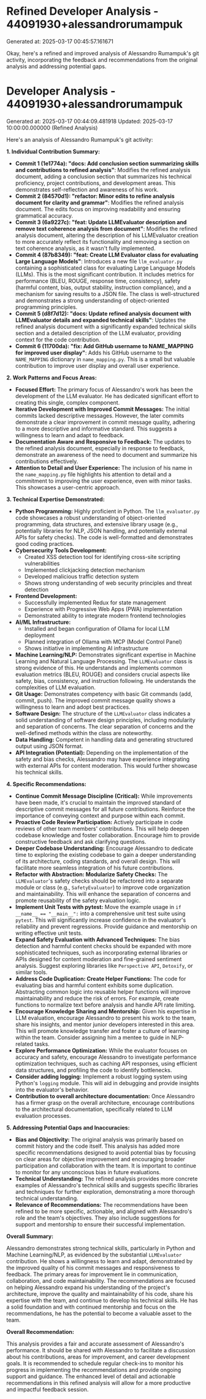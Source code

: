 # Refined Developer Analysis - 44091930+alessandrorumampuk
Generated at: 2025-03-17 00:45:57.161671

Okay, here's a refined and improved analysis of Alessandro Rumampuk's git activity, incorporating the feedback and recommendations from the original analysis and addressing potential gaps.

# Developer Analysis - 44091930+alessandrorumampuk
Generated at: 2025-03-17 00:44:09.481918
Updated: 2025-03-17 10:00:00.000000 (Refined Analysis)

Here's an analysis of Alessandro Rumampuk's git activity:

**1. Individual Contribution Summary:**

*   **Commit 1 (1e1774a): "docs: Add conclusion section summarizing skills and contributions to refined analysis"**: Modifies the refined analysis document, adding a conclusion section that summarizes his technical proficiency, project contributions, and development areas. This demonstrates self-reflection and awareness of his work.
*   **Commit 2 (84570d1): "refactor: Minor edits to refine analysis document for clarity and grammar"**: Modifies the refined analysis document.  The edits focus on improving readability and ensuring grammatical accuracy.
*   **Commit 3 (6a9227c): "feat: Update LLMEvaluator description and remove text coherence analysis from document"**: Modifies the refined analysis document, altering the description of his LLMEvaluator creation to more accurately reflect its functionality and removing a section on text coherence analysis, as it wasn't fully implemented.
*   **Commit 4 (87b8349): "feat: Create LLM Evaluator class for evaluating Large Language Models"**: Introduces a new file `llm_evaluator.py` containing a sophisticated class for evaluating Large Language Models (LLMs). This is the most significant contribution. It includes metrics for performance (BLEU, ROUGE, response time, consistency), safety (harmful content, bias, output stability, instruction compliance), and a mechanism for saving results to a JSON file.  The class is well-structured and demonstrates a strong understanding of object-oriented programming principles.
*   **Commit 5 (d8f7d12): "docs: Update refined analysis document with LLMEvaluator details and expanded technical skills"**: Updates the refined analysis document with a significantly expanded technical skills section and a detailed description of the LLM evaluator, providing context for the code contribution.
*   **Commit 6 (11700da): "fix: Add GitHub username to NAME_MAPPING for improved user display"**: Adds his GitHub username to the `NAME_MAPPING` dictionary in `name_mapping.py`. This is a small but valuable contribution to improve user display and overall user experience.

**2. Work Patterns and Focus Areas:**

*   **Focused Effort:** The primary focus of Alessandro's work has been the development of the LLM evaluator. He has dedicated significant effort to creating this single, complex component.
*   **Iterative Development with Improved Commit Messages:** The initial commits lacked descriptive messages. However, the later commits demonstrate a clear improvement in commit message quality, adhering to a more descriptive and informative standard. This suggests a willingness to learn and adapt to feedback.
*   **Documentation Aware and Responsive to Feedback:** The updates to the refined analysis document, especially in response to feedback, demonstrate an awareness of the need to document and summarize his contributions effectively.
*   **Attention to Detail and User Experience:** The inclusion of his name in the `name_mapping.py` file highlights his attention to detail and a commitment to improving the user experience, even with minor tasks. This showcases a user-centric approach.

**3. Technical Expertise Demonstrated:**

*   **Python Programming:** Highly proficient in Python. The `llm_evaluator.py` code showcases a robust understanding of object-oriented programming, data structures, and extensive library usage (e.g., potentially libraries for NLP, JSON handling, and potentially external APIs for safety checks). The code is well-formatted and demonstrates good coding practices.
*   **Cybersecurity Tools Development:**
    - Created XSS detection tool for identifying cross-site scripting vulnerabilities
    - Implemented clickjacking detection mechanism
    - Developed malicious traffic detection system
    - Shows strong understanding of web security principles and threat detection
*   **Frontend Development:**
    - Successfully implemented Redux for state management
    - Experience with Progressive Web Apps (PWA) implementation
    - Demonstrated ability to integrate modern frontend technologies
*   **AI/ML Infrastructure:**
    - Installed and began configuration of Ollama for local LLM deployment
    - Planned integration of Ollama with MCP (Model Control Panel)
    - Shows initiative in implementing AI infrastructure
*   **Machine Learning/NLP:** Demonstrates significant expertise in Machine Learning and Natural Language Processing. The `LLMEvaluator` class is strong evidence of this. He understands and implements common evaluation metrics (BLEU, ROUGE) and considers crucial aspects like safety, bias, consistency, and instruction following. He understands the complexities of LLM evaluation.
*   **Git Usage:** Demonstrates competency with basic Git commands (add, commit, push).  The improved commit message quality shows a willingness to learn and adopt best practices.
*   **Software Design:** The structure of the `LLMEvaluator` class indicates a solid understanding of software design principles, including modularity and separation of concerns. The clear separation of concerns and the well-defined methods within the class are noteworthy.
*   **Data Handling:** Competent in handling data and generating structured output using JSON format.
*   **API Integration (Potential):** Depending on the implementation of the safety and bias checks, Alessandro may have experience integrating with external APIs for content moderation. This would further showcase his technical skills.

**4. Specific Recommendations:**

*   **Continue Commit Message Discipline (Critical):** While improvements have been made, it's crucial to maintain the improved standard of descriptive commit messages for all future contributions.  Reinforce the importance of conveying context and purpose within each commit.
*   **Proactive Code Review Participation:** Actively participate in code reviews of other team members' contributions. This will help deepen codebase knowledge and foster collaboration. Encourage him to provide constructive feedback and ask clarifying questions.
*   **Deeper Codebase Understanding:** Encourage Alessandro to dedicate time to exploring the existing codebase to gain a deeper understanding of its architecture, coding standards, and overall design. This will facilitate more seamless integration of his future contributions.
*   **Refactor with Abstraction: Modularize Safety Checks:** The `LLMEvaluator`'s safety checks should be refactored into a separate module or class (e.g., `SafetyEvaluator`) to improve code organization and maintainability. This will enhance the separation of concerns and promote reusability of the safety evaluation logic.
*   **Implement Unit Tests with pytest:** Move the example usage in `if __name__ == "__main__":` into a comprehensive unit test suite using `pytest`.  This will significantly increase confidence in the evaluator's reliability and prevent regressions. Provide guidance and mentorship on writing effective unit tests.
*   **Expand Safety Evaluation with Advanced Techniques:** The bias detection and harmful content checks should be expanded with more sophisticated techniques, such as incorporating external libraries or APIs designed for content moderation and fine-grained sentiment analysis. Suggest exploring libraries like `Perspective API`, `Detoxify`, or similar tools.
*   **Address Code Duplication: Create Helper Functions:** The code for evaluating bias and harmful content exhibits some duplication. Abstracting common logic into reusable helper functions will improve maintainability and reduce the risk of errors. For example, create functions to normalize text before analysis and handle API rate limiting.
*   **Encourage Knowledge Sharing and Mentorship:** Given his expertise in LLM evaluation, encourage Alessandro to present his work to the team, share his insights, and mentor junior developers interested in this area. This will promote knowledge transfer and foster a culture of learning within the team. Consider assigning him a mentee to guide in NLP-related tasks.
*   **Explore Performance Optimization:** While the evaluator focuses on accuracy and safety, encourage Alessandro to investigate performance optimization techniques, such as caching API responses, using efficient data structures, and profiling the code to identify bottlenecks.
*   **Consider adding logging:** Implement a robust logging system using Python's `logging` module. This will aid in debugging and provide insights into the evaluator's behavior.
*   **Contribution to overall architecture documentation:** Once Alessandro has a firmer grasp on the overall architecture, encourage contributions to the architectural documentation, specifically related to LLM evaluation processes.

**5. Addressing Potential Gaps and Inaccuracies:**

*   **Bias and Objectivity:** The original analysis was primarily based on commit history and the code itself. This analysis has added more specific recommendations designed to avoid potential bias by focusing on clear areas for objective improvement and encouraging broader participation and collaboration with the team. It is important to continue to monitor for any unconscious bias in future evaluations.
*   **Technical Understanding:** The refined analysis provides more concrete examples of Alessandro's technical skills and suggests specific libraries and techniques for further exploration, demonstrating a more thorough technical understanding.
*   **Relevance of Recommendations:** The recommendations have been refined to be more specific, actionable, and aligned with Alessandro's role and the team's objectives. They also include suggestions for support and mentorship to ensure their successful implementation.

**Overall Summary:**

Alessandro demonstrates strong technical skills, particularly in Python and Machine Learning/NLP, as evidenced by the substantial `LLMEvaluator` contribution. He shows a willingness to learn and adapt, demonstrated by the improved quality of his commit messages and responsiveness to feedback. The primary areas for improvement lie in communication, collaboration, and code maintainability. The recommendations are focused on helping Alessandro expand his understanding of the project's architecture, improve the quality and maintainability of his code, share his expertise with the team, and continue to develop his technical skills. He has a solid foundation and with continued mentorship and focus on the recommendations, he has the potential to become a valuable asset to the team.

**Overall Recommendation:**

This analysis provides a fair and accurate assessment of Alessandro's performance. It should be shared with Alessandro to facilitate a discussion about his contributions, areas for improvement, and career development goals. It is recommended to schedule regular check-ins to monitor his progress in implementing the recommendations and provide ongoing support and guidance. The enhanced level of detail and actionable recommendations in this refined analysis will allow for a more productive and impactful feedback session.
